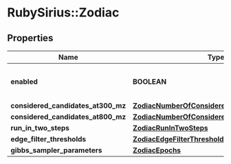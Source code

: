 # RubySirius::Zodiac

## Properties
Name | Type | Description | Notes
------------ | ------------- | ------------- | -------------
**enabled** | **BOOLEAN** | tags whether the tool is enabled | [optional] 
**considered_candidates_at300_mz** | [**ZodiacNumberOfConsideredCandidatesAt300Mz**](ZodiacNumberOfConsideredCandidatesAt300Mz.md) |  | [optional] 
**considered_candidates_at800_mz** | [**ZodiacNumberOfConsideredCandidatesAt800Mz**](ZodiacNumberOfConsideredCandidatesAt800Mz.md) |  | [optional] 
**run_in_two_steps** | [**ZodiacRunInTwoSteps**](ZodiacRunInTwoSteps.md) |  | [optional] 
**edge_filter_thresholds** | [**ZodiacEdgeFilterThresholds**](ZodiacEdgeFilterThresholds.md) |  | [optional] 
**gibbs_sampler_parameters** | [**ZodiacEpochs**](ZodiacEpochs.md) |  | [optional] 

